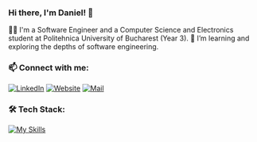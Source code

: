 ### Hi there, I'm Daniel! 👋

👨‍💻 I'm a Software Engineer and a Computer Science and Electronics student at Politehnica University of Bucharest (Year 3).
🌱 I’m learning and exploring the depths of software engineering.

### 📫 Connect with me:
[![LinkedIn](https://img.shields.io/badge/LinkedIn-0077B5?style=for-the-badge&logo=linkedin&logoColor=white)](https://www.linkedin.com/in/daniel-en3mydev/)
[![Website](https://img.shields.io/badge/website-000000?style=for-the-badge&logo=About.me&logoColor=white)](https://en3my.software/)
[![Mail](https://img.shields.io/badge/Gmail-D14836?style=for-the-badge&logo=gmail&logoColor=white)](mailto:danielgheorghedev@gmail.com)



### 🛠 Tech Stack:
[![My Skills](https://skillicons.dev/icons?i=react,js,nodejs,express,mongodb,html,css,c,cpp,flask,py,git,vscode,ps)](https://skillicons.dev)
